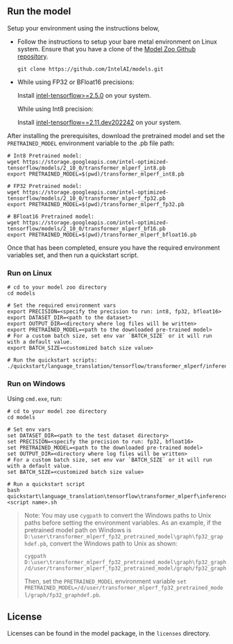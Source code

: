 <!--- 50. AI Kit -->
## Run the model

Setup your environment using the instructions below,

* Follow the instructions to setup your bare metal environment on Linux system. Ensure that you have a clone of the [Model Zoo Github repository](https://github.com/IntelAI/models).
  ```
  git clone https://github.com/IntelAI/models.git
  ```

* While using FP32 or BFloat16 precisions:

  Install [intel-tensorflow>=2.5.0](https://pypi.org/project/intel-tensorflow/) on your system.

  While using Int8 precision:

  Install [intel-tensorflow==2.11.dev202242](https://pypi.org/project/intel-tensorflow/2.11.dev202242/) on your system. 

After installing the prerequisites, download the pretrained model and set
the `PRETRAINED_MODEL` environment variable to the .pb file path:
```
# Int8 Pretrained model:
wget https://storage.googleapis.com/intel-optimized-tensorflow/models/2_10_0/transformer_mlperf_int8.pb
export PRETRAINED_MODEL=$(pwd)/transformer_mlperf_int8.pb

# FP32 Pretrained model:
wget https://storage.googleapis.com/intel-optimized-tensorflow/models/2_10_0/transformer_mlperf_fp32.pb
export PRETRAINED_MODEL=$(pwd)/transformer_mlperf_fp32.pb

# BFloat16 Pretrained model:
wget https://storage.googleapis.com/intel-optimized-tensorflow/models/2_10_0/transformer_mlperf_bf16.pb
export PRETRAINED_MODEL=$(pwd)/transformer_mlperf_bfloat16.pb
```

Once that has been completed, ensure you have the required environment variables
set, and then run a quickstart script.

### Run on Linux
```
# cd to your model zoo directory
cd models

# Set the required environment vars
export PRECISION=<specify the precision to run: int8, fp32, bfloat16>
export DATASET_DIR=<path to the dataset>
export OUTPUT_DIR=<directory where log files will be written>
export PRETRAINED_MODEL=<path to the downloaded pre-trained model>
# For a custom batch size, set env var `BATCH_SIZE` or it will run with a default value.
export BATCH_SIZE=<customized batch size value>

# Run the quickstart scripts:
./quickstart/language_translation/tensorflow/transformer_mlperf/inference/cpu/<script_name>.sh
```

### Run on Windows
Using `cmd.exe`, run:
```
# cd to your model zoo directory
cd models

# Set env vars
set DATASET_DIR=<path to the test dataset directory>
set PRECISION=<specify the precision to run: fp32, bfloat16>
set PRETRAINED_MODEL=<path to the downloaded pre-trained model>
set OUTPUT_DIR=<directory where log files will be written>
# For a custom batch size, set env var `BATCH_SIZE` or it will run with a default value.
set BATCH_SIZE=<customized batch size value>

# Run a quickstart script
bash quickstart\language_translation\tensorflow\transformer_mlperf\inference\cpu\<script name>.sh
```
> Note: You may use `cygpath` to convert the Windows paths to Unix paths before setting the environment variables. 
As an example, if the pretrained model path on Windows is `D:\user\transformer_mlperf_fp32_pretrained_model\graph\fp32_graphdef.pb`, convert the Windows path to Unix as shown:
> ```
> cygpath D:\user\transformer_mlperf_fp32_pretrained_model\graph\fp32_graphdef.pb
> /d/user/transformer_mlperf_fp32_pretrained_model/graph/fp32_graphdef.pb
>```
>Then, set the `PRETRAINED_MODEL` environment variable `set PRETRAINED_MODEL=/d/user/transformer_mlperf_fp32_pretrained_model/graph/fp32_graphdef.pb`.

<!--- 80. License -->
## License

Licenses can be found in the model package, in the `licenses` directory.
